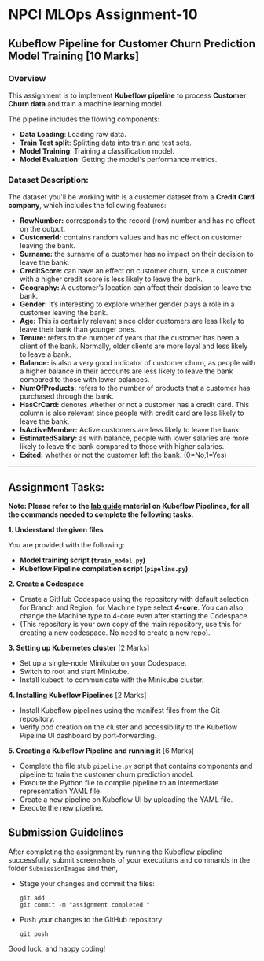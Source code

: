 # NPCI MLOps Assignment-10
## Kubeflow Pipeline for Customer Churn Prediction Model Training [10 Marks]

###  Overview
This assignment is to implement  **Kubeflow pipeline** to process **Customer Churn data** and train a machine learning model. 

The pipeline includes the flowing components:  
- **Data Loading**: Loading raw data.  
- **Train Test split**: Splitting data into train and test sets.
- **Model Training**: Training a classification model.
- **Model Evaluation**: Getting the model's performance metrics.

### Dataset Description:
The dataset you'll be working with is a customer dataset from a **Credit Card company**, which includes the following features:

- **RowNumber:** corresponds to the record (row) number and has no effect on the output.
- **CustomerId:** contains random values and has no effect on customer leaving the bank.
- **Surname:** the surname of a customer has no impact on their decision to leave the bank.
- **CreditScore:** can have an effect on customer churn, since a customer with a higher credit score is less likely to leave the bank.
- **Geography:** A customer’s location can affect their decision to leave the bank.
- **Gender:** It’s interesting to explore whether gender plays a role in a customer leaving the bank.
- **Age:** This is certainly relevant since older customers are less likely to leave their bank than younger ones.
- **Tenure:** refers to the number of years that the customer has been a client of the bank. Normally, older clients are more loyal and less likely to leave a bank.
- **Balance:** is also a very good indicator of customer churn, as people with a higher balance in their accounts are less likely to leave the bank compared to those with lower balances.
- **NumOfProducts:** refers to the number of products that a customer has purchased through the bank.
- **HasCrCard:** denotes whether or not a customer has a credit card. This column is also relevant since people with credit card are less likely to leave the bank.
- **IsActiveMember:** Active customers are less likely to leave the bank.
- **EstimatedSalary:** as with balance, people with lower salaries are more likely to leave the bank compared to those with higher salaries.
- **Exited:** whether or not the customer left the bank. (0=No,1=Yes)

---
 
## Assignment Tasks:

**Note: Please refer to the [lab guide](https://drive.google.com/file/d/1sW8hYR-WllMvrY37ykn1OPaYhmxptdod/view?usp=sharing) material on Kubeflow Pipelines, for all the commands needed to complete the following tasks.**

**1. Understand the given files**

  You are provided with the following:
  * **Model training script (`train_model.py`)**
  * **Kubeflow Pipeline compilation script (`pipeline.py`)**


**2. Create a Codespace**
* Create a GitHub Codespace using the repository with default selection for Branch and Region, for Machine type select **4-core**. You can also change the Machine type to 4-core even after starting the Codespace.
* (This repository is your own copy of the main repository, use this for creating a new codespace. No need to create a new repo).

**3. Setting up Kubernetes cluster** [2 Marks]
* Set up a single-node Minikube on your Codespace.
* Switch to root and start Minikube.
* Install kubectl to communicate with the Minikube cluster.

**4. Installing Kubeflow Pipelines** [2 Marks]
* Install Kubeflow pipelines using the manifest files from the Git repository.
* Verify pod creation on the cluster and accessibility to the Kubeflow Pipeline UI dashboard by port-forwarding.

**5. Creating a Kubeflow Pipeline and running it** [6 Marks]
* Complete the file stub `pipeline.py` script that contains components and pipeline to train the customer churn prediction model.
* Execute the Python file to compile pipeline to an intermediate representation YAML file.
* Create a new pipeline on Kubeflow UI by uploading the YAML file.
* Execute the new pipeline.


## Submission Guidelines
After completing the assignment by running the Kubeflow pipeline successfully, submit screenshots of your executions and commands in the folder `SubmissionImages` and then,

  - Stage your changes and commit the files:
    ```
    git add .
    git commit -m "assignment completed "
    ```
  - Push your changes to the GitHub repository:
    ```
    git push
    ```

Good luck, and happy coding!

